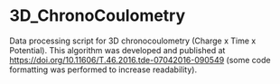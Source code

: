 # 3D_ChronoCoulometry
Data processing script for 3D chronocoulometry (Charge x Time x Potential). This algorithm was developed and published at https://doi.org/10.11606/T.46.2016.tde-07042016-090549 (some code formatting was performed to increase readability).
